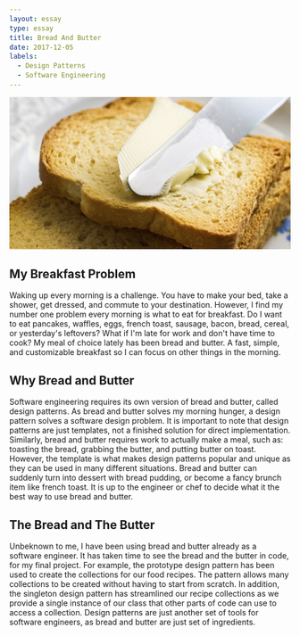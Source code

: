 ```yaml
---
layout: essay
type: essay
title: Bread And Butter
date: 2017-12-05
labels:
  - Design Patterns
  - Software Engineering
---
```


<img class="ui fluid image" src="../images/bread.jpg">

## My Breakfast Problem

Waking up every morning is a challenge. You have to make your bed, take a shower, get dressed, and commute to your destination. However, I find my number one problem every morning is what to eat for breakfast. Do I want to eat pancakes, waffles, eggs, french toast, sausage, bacon, bread, cereal, or yesterday's leftovers? What if I'm late for work and don't have time to cook? My meal of choice lately has been bread and butter. A fast, simple, and customizable breakfast so I can focus on other things in the morning.

## Why Bread and Butter

Software engineering requires its own version of bread and butter, called design patterns. As bread and butter solves my morning hunger, a design pattern solves a software design problem. It is important to note that design patterns are just templates, not a finished solution for direct implementation. Similarly, bread and butter requires work to actually make a meal, such as: toasting the bread, grabbing the butter, and putting butter on toast. However, the template is what makes design patterns popular and unique as they can be used in many different situations. Bread and butter can suddenly turn into dessert with bread pudding, or become a fancy brunch item like french toast. It is up to the engineer or chef to decide what it the best way to use bread and butter.

## The Bread and The Butter

Unbeknown to me, I have been using bread and butter already as a software engineer. It has taken time to see the bread and the butter in code, for my final project. For example, the prototype design pattern has been used to create the collections for our food recipes. The pattern allows many collections to be created without having to start from scratch. In addition, the singleton design pattern has streamlined our recipe collections as we provide a single instance of our class that other parts of code can use to access a collection. Design patterns are just another set of tools for software engineers, as bread and butter are just set of ingredients. 
